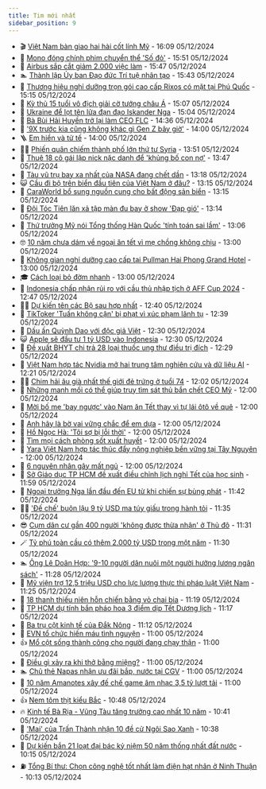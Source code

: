 ```yaml
---
title: Tim mới nhất
sidebar_position: 9
---
```


<!-- vnexpress-tin-moi-nhat:START -->
- 🎬 [Việt Nam bàn giao hai hài cốt lính Mỹ](https://vnexpress.net/viet-nam-ban-giao-hai-hai-cot-linh-my-4824397.html) - 16:09 05/12/2024
- 🐎 [Mono đóng chính phim chuyển thể &#39;Số đỏ&#39;](https://vnexpress.net/mono-dong-chinh-phim-chuyen-the-so-do-4824407.html) - 15:51 05/12/2024
- 🦍 [Airbus sắp cắt giảm 2.000 việc làm](https://vnexpress.net/airbus-sap-cat-giam-2-000-viec-lam-4824415.html) - 15:47 05/12/2024
- 🏊 [Thành lập Ủy ban Đạo đức Trí tuệ nhân tạo](https://vnexpress.net/thanh-lap-uy-ban-dao-duc-tri-tue-nhan-tao-4824343.html) - 15:43 05/12/2024
- 🎊 [Thương hiệu nghỉ dưỡng trọn gói cao cấp Rixos có mặt tại Phú Quốc](https://vnexpress.net/thuong-hieu-nghi-duong-tron-goi-cao-cap-rixos-co-mat-tai-phu-quoc-4824374.html) - 15:15 05/12/2024
- 🎃 [Kỳ thủ 15 tuổi vô địch giải cờ tướng châu Á](https://vnexpress.net/ky-thu-15-tuoi-vo-dich-giai-co-tuong-chau-a-4824204.html) - 15:07 05/12/2024
- 🧰 [Ukraine để lọt tên lửa đạn đạo Iskander Nga](https://vnexpress.net/ukraine-de-lot-ten-lua-dan-dao-iskander-nga-4824366.html) - 15:04 05/12/2024
- 🔭 [Bà Bùi Hải Huyền trở lại làm CEO FLC](https://vnexpress.net/ba-bui-hai-huyen-tro-lai-lam-ceo-flc-4824398.html) - 14:36 05/12/2024
- 🫶 [&#39;9X trước kia cũng không khác gì Gen Z bây giờ&#39;](https://vnexpress.net/9x-truoc-kia-cung-khong-khac-gi-gen-z-bay-gio-4824214.html) - 14:00 05/12/2024
- 🪜 [Em hiền và tử tế](https://vnexpress.net/em-hien-va-tu-te-4824053.html) - 14:00 05/12/2024
- 👨‍🏫 [Phiến quân chiếm thành phố lớn thứ tư Syria](https://vnexpress.net/phien-quan-chiem-thanh-pho-lon-thu-tu-syria-4824388.html) - 13:51 05/12/2024
- 🎊 [Thuê 18 cô gái lập nick nặc danh để &#39;khủng bố con nợ&#39;](https://vnexpress.net/thue-18-co-gai-lap-nick-nac-danh-de-khung-bo-con-no-4824385.html) - 13:47 05/12/2024
- 🎊 [Tàu vũ trụ bay xa nhất của NASA đang chết dần](https://vnexpress.net/tau-vu-tru-bay-xa-nhat-cua-nasa-dang-chet-dan-4823988.html) - 13:18 05/12/2024
- 😺 [Cầu đi bộ trên biển đầu tiên của Việt Nam ở đâu?](https://vnexpress.net/cau-di-bo-tren-bien-dau-tien-cua-viet-nam-o-dau-4824373.html) - 13:15 05/12/2024
- 🐘 [CaraWorld bổ sung nguồn cung cho bất động sản biển](https://vnexpress.net/caraworld-bo-sung-nguon-cung-cho-bat-dong-san-bien-4824389.html) - 13:15 05/12/2024
- 🌁 [Đội Tóc Tiên lăn xả tập màn đu bay ở show &#39;Đạp gió&#39;](https://vnexpress.net/doi-toc-tien-lan-xa-tap-man-du-bay-o-show-dap-gio-4824180.html) - 13:14 05/12/2024
- 🐲 [Thứ trưởng Mỹ nói Tổng thống Hàn Quốc &#39;tính toán sai lầm&#39;](https://vnexpress.net/thu-truong-my-noi-tong-thong-han-quoc-tinh-toan-sai-lam-4824383.html) - 13:06 05/12/2024
- 🤓 [10 năm chưa dám về ngoại ăn tết vì mẹ chồng không chịu](https://vnexpress.net/10-nam-chua-dam-ve-ngoai-an-tet-vi-me-chong-khong-chiu-4824250.html) - 13:00 05/12/2024
- 💪 [Không gian nghỉ dưỡng cao cấp tại Pullman Hai Phong Grand Hotel](https://vnexpress.net/khong-gian-nghi-duong-cao-cap-tai-pullman-hai-phong-grand-hotel-4824300.html) - 13:00 05/12/2024
- 🎓 [Cách loại bỏ đờm nhanh](https://vnexpress.net/cach-loai-bo-dom-nhanh-4824199.html) - 13:00 05/12/2024
- 🫣 [Indonesia chấp nhận rủi ro với cầu thủ nhập tịch ở AFF Cup 2024](https://vnexpress.net/indonesia-chap-nhan-rui-ro-voi-cau-thu-nhap-tich-o-aff-cup-2024-4824387.html) - 12:47 05/12/2024
- 🧑‍💻 [Dự kiến tên các Bộ sau hợp nhất](https://vnexpress.net/du-kien-ten-cac-bo-sau-hop-nhat-4824358.html) - 12:40 05/12/2024
- 🐲 [TikToker &#39;Tuấn không cận&#39; bị phạt vì xúc phạm lãnh tụ](https://vnexpress.net/tiktoker-tuan-khong-can-bi-phat-vi-xuc-pham-lanh-tu-4824384.html) - 12:39 05/12/2024
- 🌝 [Dấu ấn Quỳnh Dao với độc giả Việt](https://vnexpress.net/dau-an-quynh-dao-voi-doc-gia-viet-4823948.html) - 12:30 05/12/2024
- 😺 [Apple sẽ đầu tư 1 tỷ USD vào Indonesia](https://vnexpress.net/apple-se-dau-tu-1-ty-usd-vao-indonesia-4824376.html) - 12:30 05/12/2024
- 🐎 [Đề xuất BHYT chi trả 28 loại thuốc ung thư điều trị đích](https://vnexpress.net/de-xuat-bhyt-chi-tra-28-loai-thuoc-ung-thu-dieu-tri-dich-4824379.html) - 12:29 05/12/2024
- 🎡 [Việt Nam hợp tác Nvidia mở hai trung tâm nghiên cứu và dữ liệu AI](https://vnexpress.net/viet-nam-hop-tac-nvidia-mo-hai-trung-tam-nghien-cuu-va-du-lieu-ai-4824377.html) - 12:21 05/12/2024
- 👨‍🏫 [Chim hải âu già nhất thế giới đẻ trứng ở tuổi 74](https://vnexpress.net/chim-hai-au-gia-nhat-the-gioi-de-trung-o-tuoi-74-4823986.html) - 12:02 05/12/2024
- 🦆 [Những manh mối có thể giúp truy tìm sát thủ bắn chết CEO Mỹ](https://vnexpress.net/nhung-manh-moi-co-the-giup-truy-tim-sat-thu-ban-chet-ceo-my-4824210.html) - 12:00 05/12/2024
- 🚦 [Mời bố mẹ &#39;bay ngược&#39; vào Nam ăn Tết thay vì tự lái ôtô về quê](https://vnexpress.net/moi-bo-me-bay-nguoc-vao-nam-an-tet-thay-vi-tu-lai-oto-ve-que-4824129.html) - 12:00 05/12/2024
- 💫 [Anh hãy là bờ vai vững chắc để em dựa](https://vnexpress.net/anh-hay-la-bo-vai-vung-chac-de-em-dua-4824047.html) - 12:00 05/12/2024
- 🎉 [Hồ Ngọc Hà: &#39;Tôi sợ bị lỗi thời&#39;](https://vnexpress.net/ho-ngoc-ha-toi-so-bi-loi-thoi-4821474.html) - 12:00 05/12/2024
- 🌋 [Tìm mọi cách phòng sốt xuất huyết](https://vnexpress.net/tim-moi-cach-phong-sot-xuat-huyet-4824360.html) - 12:00 05/12/2024
- 🤖 [Yara Việt Nam hợp tác thúc đẩy nông nghiệp bền vững tại Tây Nguyên](https://vnexpress.net/yara-viet-nam-hop-tac-thuc-day-nong-nghiep-ben-vung-tai-tay-nguyen-4824193.html) - 12:00 05/12/2024
- 🦏 [6 nguyên nhân gây mất ngủ](https://vnexpress.net/6-nguyen-nhan-gay-mat-ngu-4824140.html) - 12:00 05/12/2024
- 🦩 [Sở Giáo dục TP HCM đề xuất điều chỉnh lịch nghỉ Tết của học sinh](https://vnexpress.net/so-giao-duc-tp-hcm-de-xuat-dieu-chinh-lich-nghi-tet-cua-hoc-sinh-4824372.html) - 11:59 05/12/2024
- 👺 [Ngoại trưởng Nga lần đầu đến EU từ khi chiến sự bùng phát](https://vnexpress.net/ngoai-truong-nga-lan-dau-den-eu-tu-khi-chien-su-bung-phat-4824363.html) - 11:42 05/12/2024
- 🧑‍🏫 [&#39;Đế chế&#39; buôn lậu 9 tỷ USD ma túy giấu trong hành tỏi](https://vnexpress.net/de-che-buon-lau-9-ty-usd-ma-tuy-giau-trong-hanh-toi-4824315.html) - 11:35 05/12/2024
- 😎 [Cụm dân cư gần 400 người &#39;không được thừa nhận&#39; ở Thủ đô](https://vnexpress.net/cum-dan-cu-gan-400-nguoi-khong-duoc-thua-nhan-o-thu-do-4824354.html) - 11:31 05/12/2024
- 🪄 [Tỷ phú toàn cầu có thêm 2.000 tỷ USD trong một năm](https://vnexpress.net/ty-phu-toan-cau-co-them-2-000-ty-usd-trong-mot-nam-4824302.html) - 11:30 05/12/2024
- 🏊 [Ông Lê Doãn Hợp: &#39;9-10 người dân nuôi một người hưởng lương ngân sách&#39;](https://vnexpress.net/ong-le-doan-hop-9-10-nguoi-dan-nuoi-mot-nguoi-huong-luong-ngan-sach-4824367.html) - 11:28 05/12/2024
- 💃 [Mỹ viện trợ 12,5 triệu USD cho lực lượng thực thi pháp luật Việt Nam](https://vnexpress.net/my-vien-tro-12-5-trieu-usd-cho-luc-luong-thuc-thi-phap-luat-viet-nam-4824341.html) - 11:25 05/12/2024
- 🦆 [18 thanh thiếu niên hỗn chiến bằng vỏ chai bia](https://vnexpress.net/18-thanh-thieu-nien-hon-chien-bang-vo-chai-bia-4824347.html) - 11:19 05/12/2024
- 🎊 [TP HCM dự tính bắn pháo hoa 3 điểm dịp Tết Dương lịch](https://vnexpress.net/tp-hcm-du-tinh-ban-phao-hoa-3-diem-dip-tet-duong-lich-4824368.html) - 11:17 05/12/2024
- 👺 [Ba trụ cột kinh tế của Đắk Nông](https://vnexpress.net/ba-tru-cot-kinh-te-cua-dak-nong-4824194.html) - 11:12 05/12/2024
- 🎡 [EVN tổ chức hiến máu tình nguyện](https://vnexpress.net/evn-to-chuc-hien-mau-tinh-nguyen-4824355.html) - 11:00 05/12/2024
- 👍 [Mổ cột sống thành công cho người đang chạy thận](https://vnexpress.net/mo-cot-song-thanh-cong-cho-nguoi-dang-chay-than-4824334.html) - 11:00 05/12/2024
- 🐎 [Điều gì xảy ra khi thở bằng miệng?](https://vnexpress.net/dieu-gi-xay-ra-khi-tho-bang-mieng-4824239.html) - 11:00 05/12/2024
- 🏊 [Chủ thẻ Napas nhận ưu đãi bắp, nước tại CGV](https://vnexpress.net/chu-the-napas-nhan-uu-dai-bap-nuoc-tai-cgv-4824126.html) - 11:00 05/12/2024
- 🦩 [10 năm Amanotes xây đế chế game âm nhạc 3,5 tỷ lượt tải](https://vnexpress.net/10-nam-amanotes-xay-de-che-game-am-nhac-3-5-ty-luot-tai-4822939.html) - 11:00 05/12/2024
- 👍 [Nem tôm thịt kiểu Bắc](https://vnexpress.net/nem-tom-thit-kieu-bac-4824337.html) - 10:48 05/12/2024
- 🔥 [Kinh tế Bà Rịa - Vũng Tàu tăng trưởng cao nhất 10 năm](https://vnexpress.net/kinh-te-ba-ria-vung-tau-4824184.html) - 10:41 05/12/2024
- 💄 [&#39;Mai&#39; của Trấn Thành nhận 10 đề cử Ngôi Sao Xanh](https://vnexpress.net/mai-cua-tran-thanh-nhan-10-de-cu-ngoi-sao-xanh-4824270.html) - 10:38 05/12/2024
- 🤡 [Dự kiến bắn 21 loạt đại bác kỷ niệm 50 năm thống nhất đất nước](https://vnexpress.net/du-kien-ban-21-loat-dai-bac-ky-niem-50-nam-thong-nhat-dat-nuoc-4824353.html) - 10:15 05/12/2024
- ⛽️ [Tổng Bí thư: Chọn công nghệ tốt nhất làm điện hạt nhân ở Ninh Thuận](https://vnexpress.net/tong-bi-thu-chon-cong-nghe-tot-nhat-lam-dien-hat-nhan-o-ninh-thuan-4824292.html) - 10:13 05/12/2024<!-- vnexpress-tin-moi-nhat:END -->
